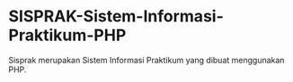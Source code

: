 # SISPRAK-Sistem-Informasi-Praktikum-PHP
Sisprak merupakan Sistem Informasi Praktikum yang dibuat menggunakan PHP. 
